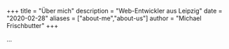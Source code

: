 +++
title = "Über mich"
description = "Web-Entwickler aus Leipzig"
date = "2020-02-28"
aliases = ["about-me","about-us"]
author = "Michael Frischbutter"
+++

...